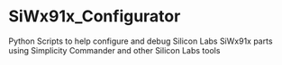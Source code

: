 # SiWx91x_Configurator
Python Scripts to help configure and debug Silicon Labs SiWx91x parts using Simplicity Commander and other Silicon Labs tools
